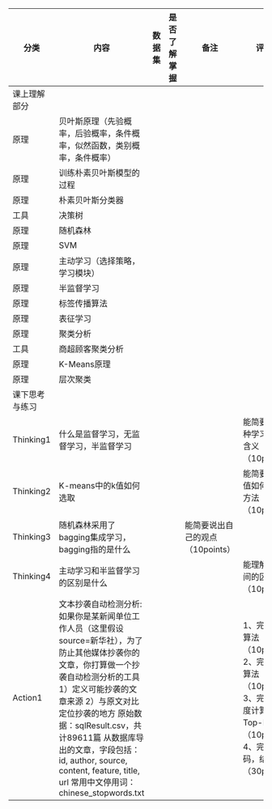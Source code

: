 | 分类           | 内容                                                         | 数据集 | 是否了解掌握 | 备注                             | 评阅点                                                       |
| -------------- | ------------------------------------------------------------ | ------ | ------------ | -------------------------------- | ------------------------------------------------------------ |
| 课上理解部分   |                                                              |        |              |                                  |                                                              |
| 原理           | 贝叶斯原理（先验概率，后验概率，条件概率，似然函数，类别概率，条件概率） |        |              |                                  |                                                              |
| 原理           | 训练朴素贝叶斯模型的过程                                     |        |              |                                  |                                                              |
| 原理           | 朴素贝叶斯分类器                                             |        |              |                                  |                                                              |
| 工具           | 决策树                                                       |        |              |                                  |                                                              |
| 原理           | 随机森林                                                     |        |              |                                  |                                                              |
| 原理           | SVM                                                          |        |              |                                  |                                                              |
| 原理           | 主动学习（选择策略，学习模块）                               |        |              |                                  |                                                              |
| 原理           | 半监督学习                                                   |        |              |                                  |                                                              |
| 原理           | 标签传播算法                                                 |        |              |                                  |                                                              |
| 原理           | 表征学习                                                     |        |              |                                  |                                                              |
| 原理           | 聚类分析                                                     |        |              |                                  |                                                              |
| 工具           | 商超顾客聚类分析                                             |        |              |                                  |                                                              |
| 原理           | K-Means原理                                                  |        |              |                                  |                                                              |
| 原理           | 层次聚类                                                     |        |              |                                  |                                                              |
| 课下思考与练习 |                                                              |        |              |                                  |                                                              |
| Thinking1      | 什么是监督学习，无监督学习，半监督学习                       |        |              |                                  | 能简要说出三种学习方法的含义（10points）                     |
| Thinking2      | K-means中的k值如何选取                                       |        |              |                                  | 能简要说出K值如何选取的方法（10points）                      |
| Thinking3      | 随机森林采用了bagging集成学习，bagging指的是什么             |        |              | 能简要说出自己的观点（10points） |                                                              |
| Thinking4      | 主动学习和半监督学习的区别是什么                             |        |              |                                  | 能理解两者之间的区别（10points）                             |
| Action1        | 文本抄袭自动检测分析:     如果你是某新闻单位工作人员（这里假设source=新华社），为了防止其他媒体抄袭你的文章，你打算做一个抄袭自动检测分析的工具     1）定义可能抄袭的文章来源     2）与原文对比定位抄袭的地方     原始数据：sqlResult.csv，共计89611篇     从数据库导出的文章，字段包括：id, author, source, content, feature, title, url     常用中文停用词：chinese_stopwords.txt |        |              |                                  | 1、完成聚类算法（10points）     2、完成分类算法（10points）     3、完成相似度计算，Top-N排序（10points）     4、完成代码，结果正确（30points） |